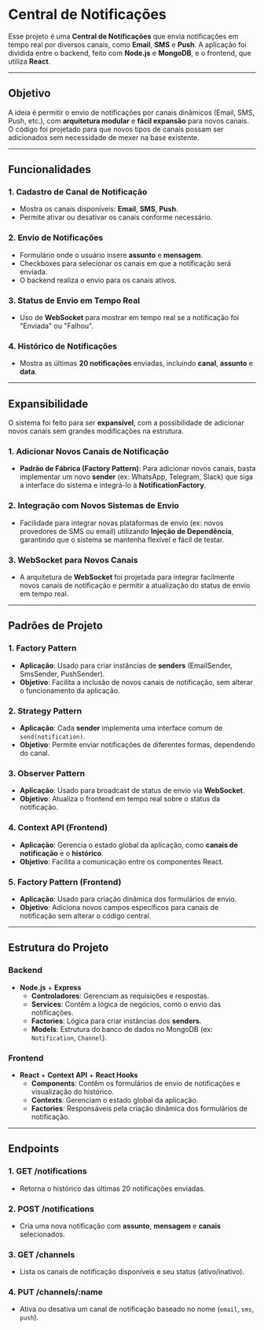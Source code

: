 # Central de Notificações

Esse projeto é uma **Central de Notificações** que envia notificações em tempo real por diversos canais, como **Email**, **SMS** e **Push**. A aplicação foi dividida entre o backend, feito com **Node.js** e **MongoDB**, e o frontend, que utiliza **React**.

---

## Objetivo

A ideia é permitir o envio de notificações por canais dinâmicos (Email, SMS, Push, etc.), com **arquitetura modular** e **fácil expansão** para novos canais. O código foi projetado para que novos tipos de canais possam ser adicionados sem necessidade de mexer na base existente.

---

## Funcionalidades

### 1. **Cadastro de Canal de Notificação**
- Mostra os canais disponíveis: **Email**, **SMS**, **Push**.
- Permite ativar ou desativar os canais conforme necessário.

### 2. **Envio de Notificações**
- Formulário onde o usuário insere **assunto** e **mensagem**.
- Checkboxes para selecionar os canais em que a notificação será enviada.
- O backend realiza o envio para os canais ativos.

### 3. **Status de Envio em Tempo Real**
- Uso de **WebSocket** para mostrar em tempo real se a notificação foi "Enviada" ou "Falhou".

### 4. **Histórico de Notificações**
- Mostra as últimas **20 notificações** enviadas, incluindo **canal**, **assunto** e **data**.

---

## Expansibilidade

O sistema foi feito para ser **expansível**, com a possibilidade de adicionar novos canais sem grandes modificações na estrutura.

### 1. **Adicionar Novos Canais de Notificação**
- **Padrão de Fábrica (Factory Pattern)**: Para adicionar novos canais, basta implementar um novo **sender** (ex: WhatsApp, Telegram, Slack) que siga a interface do sistema e integrá-lo à **NotificationFactory**.

### 2. **Integração com Novos Sistemas de Envio**
- Facilidade para integrar novas plataformas de envio (ex: novos provedores de SMS ou email) utilizando **Injeção de Dependência**, garantindo que o sistema se mantenha flexível e fácil de testar.

### 3. **WebSocket para Novos Canais**
- A arquitetura de **WebSocket** foi projetada para integrar facilmente novos canais de notificação e permitir a atualização do status de envio em tempo real.

---

## Padrões de Projeto

### 1. **Factory Pattern**
- **Aplicação**: Usado para criar instâncias de **senders** (EmailSender, SmsSender, PushSender).
- **Objetivo**: Facilita a inclusão de novos canais de notificação, sem alterar o funcionamento da aplicação.

### 2. **Strategy Pattern**
- **Aplicação**: Cada **sender** implementa uma interface comum de `send(notification)`.
- **Objetivo**: Permite enviar notificações de diferentes formas, dependendo do canal.

### 3. **Observer Pattern**
- **Aplicação**: Usado para broadcast de status de envio via **WebSocket**.
- **Objetivo**: Atualiza o frontend em tempo real sobre o status da notificação.

### 4. **Context API (Frontend)**
- **Aplicação**: Gerencia o estado global da aplicação, como **canais de notificação** e o **histórico**.
- **Objetivo**: Facilita a comunicação entre os componentes React.

### 5. **Factory Pattern (Frontend)**
- **Aplicação**: Usado para criação dinâmica dos formulários de envio.
- **Objetivo**: Adiciona novos campos específicos para canais de notificação sem alterar o código central.

---

## Estrutura do Projeto

### Backend
- **Node.js** + **Express**
  - **Controladores**: Gerenciam as requisições e respostas.
  - **Services**: Contêm a lógica de negócios, como o envio das notificações.
  - **Factories**: Lógica para criar instâncias dos **senders**.
  - **Models**: Estrutura do banco de dados no MongoDB (ex: `Notification`, `Channel`).

### Frontend
- **React** + **Context API** + **React Hooks**
  - **Components**: Contêm os formulários de envio de notificações e visualização do histórico.
  - **Contexts**: Gerenciam o estado global da aplicação.
  - **Factories**: Responsáveis pela criação dinâmica dos formulários de notificação.

---

## Endpoints

### 1. **GET /notifications**
- Retorna o histórico das últimas 20 notificações enviadas.
  
### 2. **POST /notifications**
- Cria uma nova notificação com **assunto**, **mensagem** e **canais** selecionados.
  
### 3. **GET /channels**
- Lista os canais de notificação disponíveis e seu status (ativo/inativo).
  
### 4. **PUT /channels/:name**
- Ativa ou desativa um canal de notificação baseado no nome (`email`, `sms`, `push`).
  
